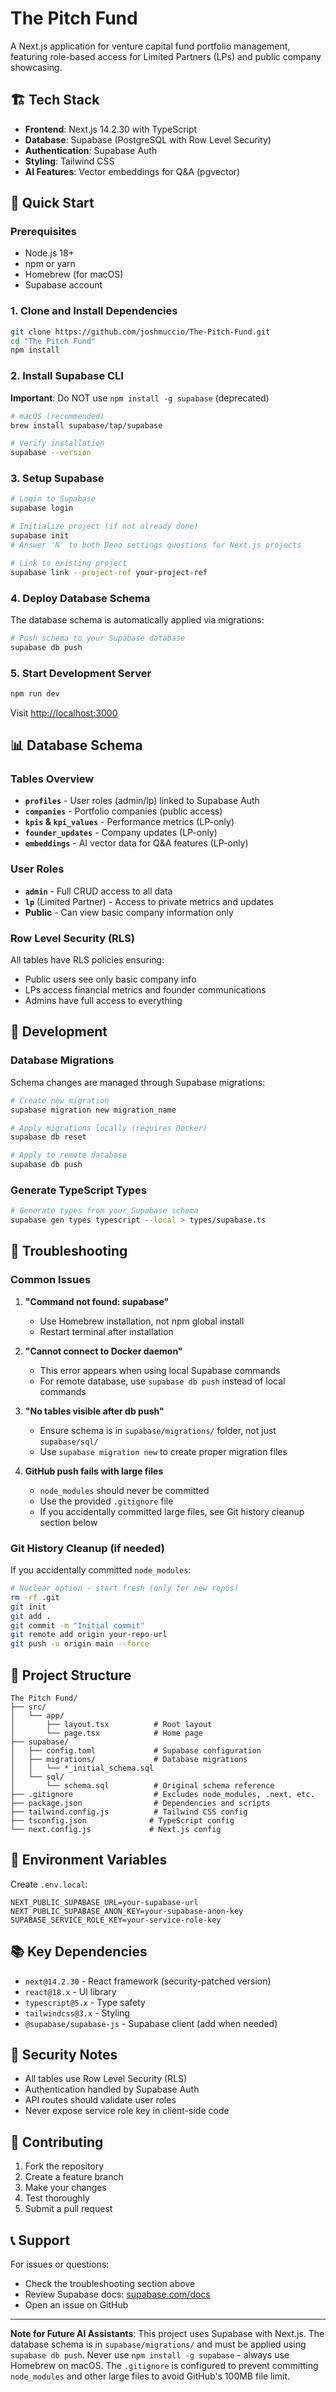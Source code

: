 # The Pitch Fund

A Next.js application for venture capital fund portfolio management, featuring role-based access for Limited Partners (LPs) and public company showcasing.

## 🏗️ Tech Stack

- **Frontend**: Next.js 14.2.30 with TypeScript
- **Database**: Supabase (PostgreSQL with Row Level Security)
- **Authentication**: Supabase Auth
- **Styling**: Tailwind CSS
- **AI Features**: Vector embeddings for Q&A (pgvector)

## 🚀 Quick Start

### Prerequisites

- Node.js 18+ 
- npm or yarn
- Homebrew (for macOS)
- Supabase account

### 1. Clone and Install Dependencies

```bash
git clone https://github.com/joshmuccio/The-Pitch-Fund.git
cd "The Pitch Fund"
npm install
```

### 2. Install Supabase CLI

**Important**: Do NOT use `npm install -g supabase` (deprecated)

```bash
# macOS (recommended)
brew install supabase/tap/supabase

# Verify installation
supabase --version
```

### 3. Setup Supabase

```bash
# Login to Supabase
supabase login

# Initialize project (if not already done)
supabase init
# Answer 'N' to both Deno settings questions for Next.js projects

# Link to existing project
supabase link --project-ref your-project-ref
```

### 4. Deploy Database Schema

The database schema is automatically applied via migrations:

```bash
# Push schema to your Supabase database
supabase db push
```

### 5. Start Development Server

```bash
npm run dev
```

Visit [http://localhost:3000](http://localhost:3000)

## 📊 Database Schema

### Tables Overview

- **`profiles`** - User roles (admin/lp) linked to Supabase Auth
- **`companies`** - Portfolio companies (public access)
- **`kpis` & `kpi_values`** - Performance metrics (LP-only)
- **`founder_updates`** - Company updates (LP-only)
- **`embeddings`** - AI vector data for Q&A features (LP-only)

### User Roles

- **`admin`** - Full CRUD access to all data
- **`lp`** (Limited Partner) - Access to private metrics and updates
- **Public** - Can view basic company information only

### Row Level Security (RLS)

All tables have RLS policies ensuring:
- Public users see only basic company info
- LPs access financial metrics and founder communications
- Admins have full access to everything

## 🔧 Development

### Database Migrations

Schema changes are managed through Supabase migrations:

```bash
# Create new migration
supabase migration new migration_name

# Apply migrations locally (requires Docker)
supabase db reset

# Apply to remote database
supabase db push
```

### Generate TypeScript Types

```bash
# Generate types from your Supabase schema
supabase gen types typescript --local > types/supabase.ts
```

## 🐛 Troubleshooting

### Common Issues

1. **"Command not found: supabase"**
   - Use Homebrew installation, not npm global install
   - Restart terminal after installation

2. **"Cannot connect to Docker daemon"**
   - This error appears when using local Supabase commands
   - For remote database, use `supabase db push` instead of local commands

3. **"No tables visible after db push"**
   - Ensure schema is in `supabase/migrations/` folder, not just `supabase/sql/`
   - Use `supabase migration new` to create proper migration files

4. **GitHub push fails with large files**
   - `node_modules` should never be committed
   - Use the provided `.gitignore` file
   - If you accidentally committed large files, see Git history cleanup section below

### Git History Cleanup (if needed)

If you accidentally committed `node_modules`:

```bash
# Nuclear option - start fresh (only for new repos)
rm -rf .git
git init
git add .
git commit -m "Initial commit"
git remote add origin your-repo-url
git push -u origin main --force
```

## 📁 Project Structure

```
The Pitch Fund/
├── src/
│   └── app/
│       ├── layout.tsx          # Root layout
│       └── page.tsx            # Home page
├── supabase/
│   ├── config.toml             # Supabase configuration
│   ├── migrations/             # Database migrations
│   │   └── *_initial_schema.sql
│   └── sql/
│       └── schema.sql          # Original schema reference
├── .gitignore                  # Excludes node_modules, .next, etc.
├── package.json                # Dependencies and scripts
├── tailwind.config.js          # Tailwind CSS config
├── tsconfig.json              # TypeScript config
└── next.config.js             # Next.js config
```

## 🔐 Environment Variables

Create `.env.local`:

```env
NEXT_PUBLIC_SUPABASE_URL=your-supabase-url
NEXT_PUBLIC_SUPABASE_ANON_KEY=your-supabase-anon-key
SUPABASE_SERVICE_ROLE_KEY=your-service-role-key
```

## 📚 Key Dependencies

- `next@14.2.30` - React framework (security-patched version)
- `react@18.x` - UI library
- `typescript@5.x` - Type safety
- `tailwindcss@3.x` - Styling
- `@supabase/supabase-js` - Supabase client (add when needed)

## 🚨 Security Notes

- All tables use Row Level Security (RLS)
- Authentication handled by Supabase Auth
- API routes should validate user roles
- Never expose service role key in client-side code

## 🤝 Contributing

1. Fork the repository
2. Create a feature branch
3. Make your changes
4. Test thoroughly
5. Submit a pull request

## 📞 Support

For issues or questions:
- Check the troubleshooting section above
- Review Supabase docs: [supabase.com/docs](https://supabase.com/docs)
- Open an issue on GitHub

---

**Note for Future AI Assistants**: This project uses Supabase with Next.js. The database schema is in `supabase/migrations/` and must be applied using `supabase db push`. Never use `npm install -g supabase` - always use Homebrew on macOS. The `.gitignore` is configured to prevent committing `node_modules` and other large files to avoid GitHub's 100MB file limit.